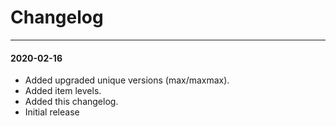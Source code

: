 Changelog
=========

---

#### 2020-02-16
- Added upgraded unique versions (max/maxmax).
- Added item levels.
- Added this changelog.
- Initial release
